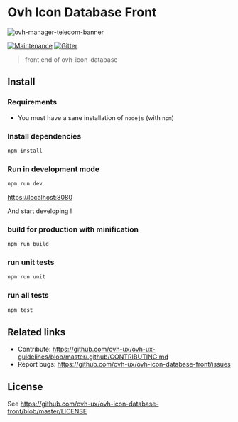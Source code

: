 # Ovh Icon Database Front

![ovh-manager-telecom-banner](https://user-images.githubusercontent.com/3379410/27423240-3f944bc4-5731-11e7-87bb-3ff603aff8a7.png)

[![Maintenance](https://img.shields.io/maintenance/yes/2017.svg)]()
[![Gitter](https://img.shields.io/gitter/room/nwjs/nw.js.svg)](https://gitter.im/ovh/ux)

> front end of ovh-icon-database

## Install

### Requirements

* You must have a sane installation of ``nodejs`` (with ``npm``)

### Install dependencies
``` bash
npm install
```
### Run in development mode
``` bash
npm run dev
```
[https://localhost:8080](https://localhost:8080)

And start developing !

### build for production with minification
``` bash
npm run build
```

### run unit tests
``` bash
npm run unit
```

### run all tests
``` bash
npm test
```

## Related links

 * Contribute: https://github.com/ovh-ux/ovh-ux-guidelines/blob/master/.github/CONTRIBUTING.md
 * Report bugs: https://github.com/ovh-ux/ovh-icon-database-front/issues

## License

See https://github.com/ovh-ux/ovh-icon-database-front/blob/master/LICENSE
